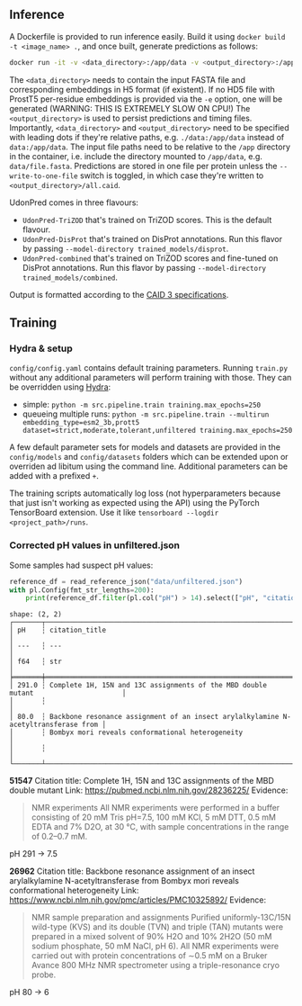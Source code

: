 ## Inference
A Dockerfile is provided to run inference easily. Build it using `docker build -t <image_name> .`, and once built, generate predictions as follows:
```bash
docker run -it -v <data_directory>:/app/data -v <output_directory>:/app/out <image_name> -i <path_to_input_fasta_file> [-e <path_to_embedding_h5_file>] [--write-to-one-file]  [--model-directory <model_directory>]
```
The `<data_directory>` needs to contain the input FASTA file and corresponding embeddings in H5 format (if existent). If no HD5 file with ProstT5 per-residue embeddings is provided via the `-e` option, one will be generated (WARNING: THIS IS EXTREMELY SLOW ON CPU!)
The `<output_directory>` is used to persist predictions and timing files.
Importantly, `<data_directory>` and `<output_directory>` need to be specified with leading dots if they're relative paths, e.g. `./data:/app/data` instead of `data:/app/data`.
The input file paths need to be relative to the `/app` directory in the container, i.e. include the directory mounted to `/app/data`, e.g. `data/file.fasta`.
Predictions are stored in one file per protein unless the `--write-to-one-file` switch is toggled, in which case they're written to `<output_directory>/all.caid`.

UdonPred comes in three flavours:
- `UdonPred-TriZOD` that's trained on TriZOD scores. This is the default flavour.
- `UdonPred-DisProt` that's trained on DisProt annotations. Run this flavor by passing `--model-directory trained_models/disprot`.
- `UdonPred-combined` that's trained on TriZOD scores and fine-tuned on DisProt annotations. Run this flavor by passing `--model-directory trained_models/combined`.

Output is formatted according to the [CAID 3 specifications](https://caid.idpcentral.org/challenge#participate).

## Training
### Hydra & setup
`config/config.yaml` contains default training parameters. Running `train.py` without any additional parameters will perform training with those.
They can be overridden using [Hydra](https://hydra.cc/):
- simple: `python -m src.pipeline.train training.max_epochs=250`
- queueing multiple runs: `python -m src.pipeline.train --multirun embedding_type=esm2_3b,prott5 dataset=strict,moderate,tolerant,unfiltered training.max_epochs=250`

A few default parameter sets for models and datasets are provided in the `config/models` and `config/datasets` folders which can be extended upon or overriden ad libitum using the command line. Additional parameters can be added with a prefixed `+`.

The training scripts automatically log loss (not hyperparameters because that just isn't working as expected using the API) using the PyTorch TensorBoard extension. Use it like `tensorboard --logdir <project_path>/runs`.

### Corrected pH values in unfiltered.json
Some samples had suspect pH values:
```python
reference_df = read_reference_json("data/unfiltered.json")
with pl.Config(fmt_str_lengths=200):
    print(reference_df.filter(pl.col("pH") > 14).select(["pH", "citation_title"]))
```

```
shape: (2, 2)
┌───────┬────────────────────────────────────────────────────────────────────────────────────┐
│ pH    ┆ citation_title                                                                     │
│ ---   ┆ ---                                                                                │
│ f64   ┆ str                                                                                │
╞═══════╪════════════════════════════════════════════════════════════════════════════════════╡
│ 291.0 ┆ Complete 1H, 15N and 13C assignments of the MBD double mutant                      │
│       ┆                                                                                    │
│ 80.0  ┆ Backbone resonance assignment of an insect arylalkylamine N-acetyltransferase from │
│       ┆ Bombyx mori reveals conformational heterogeneity                                   │
│       ┆                                                                                    │
└───────┴────────────────────────────────────────────────────────────────────────────────────┘
```

**51547**
Citation title: Complete 1H, 15N and 13C assignments of the MBD double mutant 
Link: https://pubmed.ncbi.nlm.nih.gov/28236225/
Evidence:
> NMR experiments
> All NMR experiments were performed in a buffer consisting of 20 mM Tris pH=7.5, 100 mM KCl, 5 mM DTT, 0.5 mM EDTA and 7% D2O, at 30 °C, with sample concentrations in the range of 0.2–0.7 mM. 

pH 291 -> 7.5

**26962**
Citation title: Backbone resonance assignment of an insect arylalkylamine N-acetyltransferase from Bombyx mori reveals conformational heterogeneity
Link: https://www.ncbi.nlm.nih.gov/pmc/articles/PMC10325892/
Evidence:
> NMR sample preparation and assignments
> Purified uniformly-13C/15N wild-type (KVS) and its double (TVN) and triple (TAN) mutants were prepared in a mixed solvent of 90% H2O and 10% 2H2O (50 mM sodium phosphate, 50 mM NaCl, pH 6). All NMR experiments were carried out with protein concentrations of ∼0.5 mM on a Bruker Avance 800 MHz NMR spectrometer using a triple-resonance cryo probe.

pH 80 -> 6
